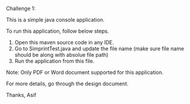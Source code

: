 Challenge 1:

This is a simple java console application.

To run this application, follow below steps.

1. Open this maven source code in any IDE.
2. Go to SimprintTest.java and update the file name (make sure file name should be along with absolue file path)
3. Run the application from this file.

Note:
Only PDF or Word document supported for this application.

For more details, go through the design document.

Thanks,
Asif
